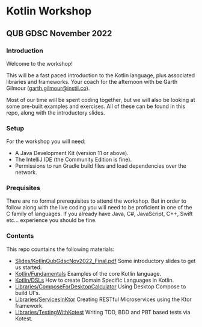 # Kotlin Workshop

## QUB GDSC November 2022

### Introduction

Welcome to the workshop!

This will be a fast paced introduction to the Kotlin language, plus associated libraries and frameworks. Your coach for the afternoon with be Garth Gilmour (garth.gilmour@instil.co).

Most of our time will be spent coding together, but we will also be looking at some pre-built examples and exercises. All of these can be found in this repo, along with the introductory slides.

### Setup

For the workshop you will need:

* A Java Development Kit (version 11 or above).
* The IntelliJ IDE (the Community Edition is fine).
* Permissions to run Gradle build files and load dependencies over the network.

### Prequisites

There are no formal prerequisites to attend the workshop. But in order to follow along with the live coding you will need to be proficient in one of the C family of languages. If you already have Java, C#, JavaScript, C++, Swift etc... experience you should be fine.

### Contents

This repo countains the following materials:

* [Slides/KotlinQubGdscNov2022_Final.pdf](./Slides/KotlinQubGdscNov2022_Final.pdf) Some introductory slides to get us started.
* [Kotlin/Fundamentals](./Kotlin/Fundamentals) Examples of the core Kotlin language.
* [Kotlin/DSLs](./Kotlin/DSLs) How to create Domain Specific Languages in Kotlin.
* [Libraries/ComposeForDesktopCalculator](./Libraries/ComposeForDesktopCalculator) Using Desktop Compose to build UI's.
* [Libraries/ServicesInKtor](./Libraries/ServicesInKtor) Creating RESTful Microservices using the Ktor framework.
* [Libraries/TestingWithKotest](./Libraries/TestingWithKotest) Writing TDD, BDD and PBT based tests via Kotest.